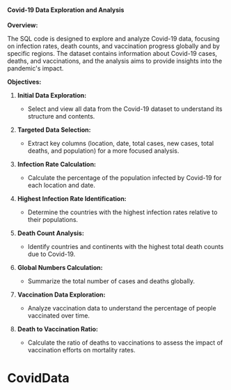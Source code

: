 #### Covid-19 Data Exploration and Analysis

**Overview:**

The SQL code is designed to explore and analyze Covid-19 data, focusing on infection rates, death counts, and vaccination progress globally and by specific regions. The dataset contains information about Covid-19 cases, deaths, and vaccinations, and the analysis aims to provide insights into the pandemic's impact.

**Objectives:**

1. **Initial Data Exploration:**
   - Select and view all data from the Covid-19 dataset to understand its structure and contents.

2. **Targeted Data Selection:**
   - Extract key columns (location, date, total cases, new cases, total deaths, and population) for a more focused analysis.

3. **Infection Rate Calculation:**
   - Calculate the percentage of the population infected by Covid-19 for each location and date.

4. **Highest Infection Rate Identification:**
   - Determine the countries with the highest infection rates relative to their populations.

5. **Death Count Analysis:**
   - Identify countries and continents with the highest total death counts due to Covid-19.

6. **Global Numbers Calculation:**
   - Summarize the total number of cases and deaths globally.

7. **Vaccination Data Exploration:**
   - Analyze vaccination data to understand the percentage of people vaccinated over time.

8. **Death to Vaccination Ratio:**
   - Calculate the ratio of deaths to vaccinations to assess the impact of vaccination efforts on mortality rates.

# CovidData

